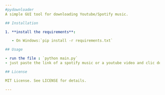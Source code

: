 ```yaml
---
#pydownloader
A simple GUI tool for downloading Youtube/Spotify music.

## Installation

1. **install the requirements**:

   - On Windows:`pip install -r requirements.txt`

## Usage

- run the file : `python main.py`
- just paste the link of a spotify music or a youtube video and clic download

## License

MIT License. See LICENSE for details.

---
```

